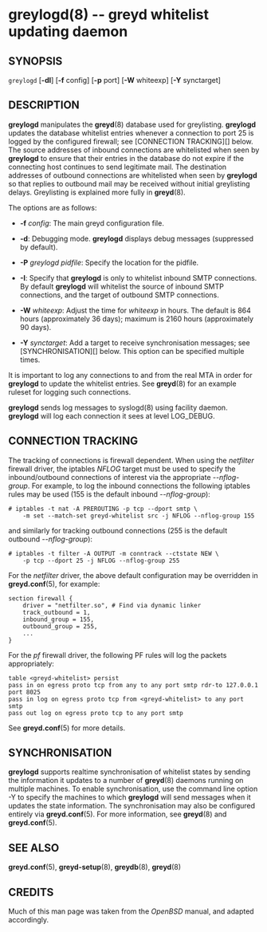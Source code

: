 greylogd(8) -- greyd whitelist updating daemon
==============================================

## SYNOPSIS

`greylogd` [**-dI**] [**-f** config] [**-p** port] [**-W** whiteexp] [**-Y** synctarget]

## DESCRIPTION

**greylogd** manipulates the **greyd**(8) database used for greylisting. **greylogd** updates the database whitelist entries whenever a connection to port 25 is logged by the configured firewall; see [CONNECTION TRACKING][] below. The source addresses of inbound connections are whitelisted when seen by **greylogd** to ensure that their entries in the database do not expire if the connecting host continues to send legitimate mail. The destination addresses of outbound connections are whitelisted when seen by **greylogd** so that replies to outbound mail may be received without initial greylisting delays. Greylisting is explained more fully in **greyd**(8).

The options are as follows:

* **-f** *config*:
  The main greyd configuration file.

* **-d**:
  Debugging mode. **greylogd** displays debug messages (suppressed by default).

* **-P** *greylogd pidfile*:
Specify the location for the pidfile.

* **-I**:
  Specify that **greylogd** is only to whitelist inbound SMTP connections. By default **greylogd** will whitelist the source of inbound SMTP connections, and the target of outbound SMTP connections.

* **-W** *whiteexp*:
  Adjust the time for *whiteexp* in hours. The default is 864 hours (approximately 36 days); maximum is 2160 hours (approximately 90 days).

* **-Y** *synctarget*:
  Add a target to receive synchronisation messages; see [SYNCHRONISATION][] below. This option can be specified multiple times.

It is important to log any connections to and from the real MTA in order for **greylogd** to update the whitelist entries. See **greyd**(8) for an example ruleset for logging such connections.

**greylogd** sends log messages to syslogd(8) using facility daemon. **greylogd** will log each connection it sees at level LOG_DEBUG.

## CONNECTION TRACKING

The tracking of connections is firewall dependent. When using the *netfilter* firewall driver, the iptables *NFLOG* target must be used to specify the inbound/outbound connections of interest via the appropriate *--nflog-group*. For example, to log the inbound connections the following iptables rules may be used (155 is the default inbound *--nflog-group*):

    # iptables -t nat -A PREROUTING -p tcp --dport smtp \
        -m set --match-set greyd-whitelist src -j NFLOG --nflog-group 155

and similarly for tracking outbound connections (255 is the default outbound *--nflog-group*):

    # iptables -t filter -A OUTPUT -m conntrack --ctstate NEW \
        -p tcp --dport 25 -j NFLOG --nflog-group 255

For the *netfilter* driver, the above default configuration may be overridden in **greyd.conf**(5), for example:

    section firewall {
        driver = "netfilter.so", # Find via dynamic linker
        track_outbound = 1,
        inbound_group = 155,
        outbound_group = 255,
        ...
    }

For the *pf* firewall driver, the following PF rules will log the packets appropriately:

    table <greyd-whitelist> persist
    pass in on egress proto tcp from any to any port smtp rdr-to 127.0.0.1 port 8025
    pass in log on egress proto tcp from <greyd-whitelist> to any port smtp
    pass out log on egress proto tcp to any port smtp

See **greyd.conf**(5) for more details.

## SYNCHRONISATION

**greylogd** supports realtime synchronisation of whitelist states by sending the information it updates to a number of **greyd**(8) daemons running on multiple machines. To enable synchronisation, use the command line option -Y to specify the machines to which **greylogd** will send messages when it updates the state information. The synchronisation may also be configured entirely via **greyd.conf**(5). For more information, see **greyd**(8) and **greyd.conf**(5).

## SEE ALSO

  **greyd.conf**(5), **greyd-setup**(8), **greydb**(8), **greyd**(8)

## CREDITS

Much of this man page was taken from the *OpenBSD* manual, and adapted accordingly.
